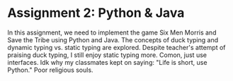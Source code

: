 # Assignment 2: Python & Java
In this assignment, we need to implement the game Six Men Morris and Save the Tribe using Python and Java. The concepts of duck typing and dynamic typing vs. static typing are explored. Despite teacher's attempt of praising duck typing, I still enjoy static typing more. Comon, just use interfaces. Idk why my classmates kept on saying: "Life is short, use Python." Poor religious souls.